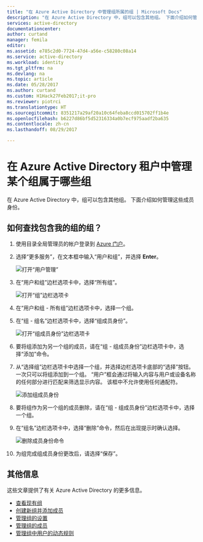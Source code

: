 ```yaml
---
title: "在 Azure Active Directory 中管理组所属的组 | Microsoft Docs"
description: "在 Azure Active Directory 中，组可以包含其他组。 下面介绍如何管理这些成员身份。"
services: active-directory
documentationcenter: 
author: curtand
manager: femila
editor: 
ms.assetid: e785c2d0-7724-47d4-a56e-c58280c08a14
ms.service: active-directory
ms.workload: identity
ms.tgt_pltfrm: na
ms.devlang: na
ms.topic: article
ms.date: 05/28/2017
ms.author: curtand
ms.custom: H1Hack27Feb2017;it-pro
ms.reviewer: piotrci
ms.translationtype: HT
ms.sourcegitcommit: 8351217a29af20a10c64feba8ccd015702ff1b4e
ms.openlocfilehash: b6227d86bf5d52316334a0b7ecf975aadf2ba635
ms.contentlocale: zh-cn
ms.lasthandoff: 08/29/2017

---
```

# <a name="manage-to-which-groups-a-group-belongs-in-your-azure-active-directory-tenant"></a>在 Azure Active Directory 租户中管理某个组属于哪些组
在 Azure Active Directory 中，组可以包含其他组。 下面介绍如何管理这些成员身份。

## <a name="how-do-i-find-the-groups-of-which-my-group-is-a-member"></a>如何查找包含我的组的组？
1. 使用目录全局管理员的帐户登录到 [Azure 门户](https://portal.azure.com)。
2. 选择“更多服务”，在文本框中输入“用户和组”，并选择 **Enter**。

   ![打开“用户管理”](./media/active-directory-groups-membership-azure-portal/search-user-management.png)
3. 在“用户和组”边栏选项卡中，选择“所有组”。

   ![打开“组”边栏选项卡](./media/active-directory-groups-membership-azure-portal/view-groups-blade.png)
4. 在“用户和组 - 所有组”边栏选项卡中，选择一个组。
5. 在“组 - 组名”边栏选项卡中，选择“组成员身份”。

   ![打开“组成员身份”边栏选项卡](./media/active-directory-groups-membership-azure-portal/group-membership-blade.png)
6. 要将组添加为另一个组的成员，请在“组 - 组成员身份”边栏选项卡中，选择“添加”命令。
7. 从“选择组”边栏选项卡中选择一个组，并选择边栏选项卡底部的“选择”按钮。 一次只可以将组添加到一个组。 “用户”框会通过将输入内容与用户或设备名称的任何部分进行匹配来筛选显示内容。 该框中不允许使用任何通配符。

   ![添加组成员身份](./media/active-directory-groups-membership-azure-portal/add-group-membership.png)
8. 要将组作为另一个组的成员删除，请在“组 - 组成员身份”边栏选项卡中，选择一个组。
9. 在“组名”边栏选项卡中，选择“删除”命令，然后在出现提示时确认选择。

   ![删除成员身份命令](./media/active-directory-groups-membership-azure-portal/remove-group-membership.png)
10. 为组完成组成员身份更改后，请选择“保存”。

## <a name="additional-information"></a>其他信息
这些文章提供了有关 Azure Active Directory 的更多信息。

* [查看现有组](active-directory-groups-view-azure-portal.md)
* [创建新组并添加成员](active-directory-groups-create-azure-portal.md)
* [管理组的设置](active-directory-groups-settings-azure-portal.md)
* [管理组的成员](active-directory-groups-members-azure-portal.md)
* [管理组中用户的动态规则](active-directory-groups-dynamic-membership-azure-portal.md)


